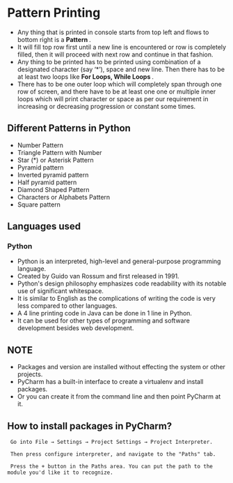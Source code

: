 # Pattern Printing

  - Any thing that is printed in console starts from top left and flows to bottom right is a <B> Pattern </B>.
  - It will fill top row first until a new line is encountered or row is completely filled, 
  then it will proceed with next row and continue in that fashion.
  - Any thing to be printed has to be printed using combination of a designated character (say ‘*’), space and new line.
  Then there has to be at least two loops like <B> For Loops, While Loops </B>.
  - There has to be one outer loop which will completely span through one row of screen, 
  and there have to be at least one one or multiple inner loops which will print character or space as per our 
  requirement in increasing or decreasing progression or constant some times.
  
 ## Different Patterns in Python
   - Number Pattern
   - Triangle Pattern with Number
   - Star (*) or Asterisk Pattern
   - Pyramid pattern
   - Inverted pyramid pattern
   - Half pyramid pattern
   - Diamond Shaped Pattern
   - Characters or Alphabets Pattern
   - Square pattern
  
  ## Languages used 
  ### Python
  - Python is an interpreted, high-level and general-purpose programming language.
  - Created by Guido van Rossum and first released in 1991.
  - Python's design philosophy emphasizes code readability with its notable use of significant whitespace.
  - It is similar to English as the complications of writing the code is very less compared to other languages.
  - A 4 line printing code in Java can be done in 1 line in Python.
  - It can be used for other types of programming and software development besides web development.
 ## NOTE
   - Packages and version are installed without effecting the system or other projects. 
   - PyCharm has a built-in interface to create a virtualenv and install packages. 
   - Or you can create it from the command line and then point PyCharm at it.
   
   ## How to install packages in PyCharm?
     
     Go into File → Settings → Project Settings → Project Interpreter.
     
     Then press configure interpreter, and navigate to the "Paths" tab.
     
     Press the + button in the Paths area. You can put the path to the module you'd like it to recognize.
 
